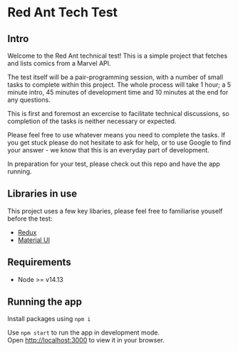 # Red Ant Tech Test

## Intro
Welcome to the Red Ant technical test! This is a simple project that fetches and lists comics from a Marvel API.

The test itself will be a pair-programming session, with a number of small tasks to complete within this project. The whole process will take 1 hour; a 5 minute intro, 45 minutes of development time and 10 minutes at the end for any questions.

This is first and foremost an excercise to facilitate technical discussions, so completion of the tasks is neither necessary or expected.

Please feel free to use whatever means you need to complete the tasks. If you get stuck please do not hesitate to ask for help, or to use Google to find your answer - we know that this is an everyday part of development.

In preparation for your test, please check out this repo and have the app running.

## Libraries in use
This project uses a few key libaries, please feel free to familiarise youself before the test:
- [Redux](https://redux.js.org/)
- [Material UI](https://mui.com/material-ui/getting-started/overview/)

## Requirements 
- Node >= v14.13

## Running the app

Install packages using `npm i`

Use `npm start` to run the app in development mode.\
Open [http://localhost:3000](http://localhost:3000) to view it in your browser.